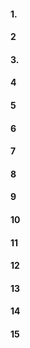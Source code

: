 #### 1.
#### 2
#### 3. 
#### 4
#### 5
#### 6
#### 7
#### 8
#### 9
#### 10
#### 11
#### 12
#### 13
#### 14
#### 15
